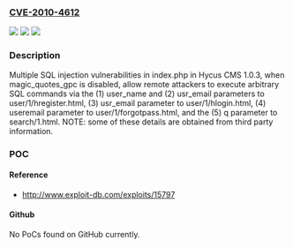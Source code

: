 ### [CVE-2010-4612](https://cve.mitre.org/cgi-bin/cvename.cgi?name=CVE-2010-4612)
![](https://img.shields.io/static/v1?label=Product&message=n%2Fa&color=blue)
![](https://img.shields.io/static/v1?label=Version&message=n%2Fa&color=blue)
![](https://img.shields.io/static/v1?label=Vulnerability&message=n%2Fa&color=brighgreen)

### Description

Multiple SQL injection vulnerabilities in index.php in Hycus CMS 1.0.3, when magic_quotes_gpc is disabled, allow remote attackers to execute arbitrary SQL commands via the (1) user_name and (2) usr_email parameters to user/1/hregister.html, (3) usr_email parameter to user/1/hlogin.html, (4) useremail parameter to user/1/forgotpass.html, and the (5) q parameter to search/1.html.  NOTE: some of these details are obtained from third party information.

### POC

#### Reference
- http://www.exploit-db.com/exploits/15797

#### Github
No PoCs found on GitHub currently.

